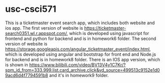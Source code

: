 # usc-csci571
This is a ticketmaster event search app, which includes both website and ios app.
The first version of website is https://ticketmaster-search0351.wl.r.appspot.com/, which is developed using javascript for frontend and python for 
backend and is in homework6 folder.
The second version of website is https://storage.googleapis.com/angular_ticketmaster_event/index.html, which is developed using angular and bootstrap 
for front end and Node.js for backend and is in homework8 folder.
There is an IOS app version, which is shown in https://www.bilibili.com/video/BV13V4y1C7Kr/?spm_id_from=333.999.list.card_archive.click&vd_source=499513c9152e1d09acd6d4f7794591b8 and it's in homework9 folder.
